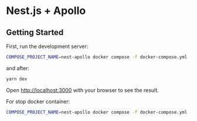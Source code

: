 # Nest.js + Apollo

## Getting Started

First, run the development server:

```bash
COMPOSE_PROJECT_NAME=nest-apollo docker compose -f docker-compose.yml -f docker-compose.dev.yml up postgres
```

and after:

```bash
yarn dev
```

Open [http://localhost:3000](http://localhost:3000) with your browser to see the result.

For stop docker container:

```bash
COMPOSE_PROJECT_NAME=nest-apollo docker compose -f docker-compose.yml -f docker-compose.dev.yml down
```
